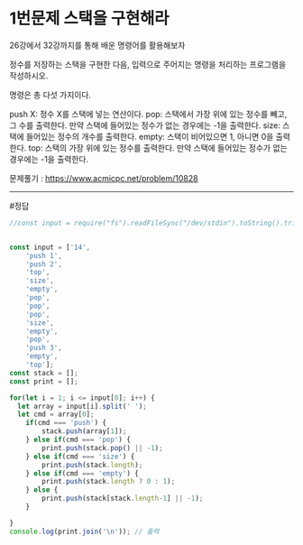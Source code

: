 # 1번문제 스택을 구현해라

26강에서 32강까지를 통해 배운 명령어를 활용해보자


정수를 저장하는 스택을 구현한 다음, 입력으로 주어지는 명령을 처리하는 프로그램을 작성하시오.

명령은 총 다섯 가지이다.

push X: 정수 X를 스택에 넣는 연산이다.
pop: 스택에서 가장 위에 있는 정수를 빼고, 그 수를 출력한다. 만약 스택에 들어있는 정수가 없는 경우에는 -1을 출력한다.
size: 스택에 들어있는 정수의 개수를 출력한다.
empty: 스택이 비어있으면 1, 아니면 0을 출력한다.
top: 스택의 가장 위에 있는 정수를 출력한다. 만약 스택에 들어있는 정수가 없는 경우에는 -1을 출력한다.

문제풀기 : https://www.acmicpc.net/problem/10828




---

#정답
```javascript
//const input = require("fs").readFileSync("/dev/stdin").toString().trim().split("\n");


const input = ['14',
    'push 1',
    'push 2',
    'top',
    'size',
    'empty',
    'pop',
    'pop',
    'pop',
    'size',
    'empty',
    'pop',
    'push 3',
    'empty',
    'top'];
const stack = [];
const print = [];

for(let i = 1; i <= input[0]; i++) {
  let array = input[i].split(' ');
  let cmd = array[0];
    if(cmd === 'push') {
        stack.push(array[1]);
    } else if(cmd === 'pop') {
        print.push(stack.pop() || -1);
    } else if(cmd === 'size') {
        print.push(stack.length);
    } else if(cmd === 'empty') {
        print.push(stack.length ? 0 : 1);
    } else {
        print.push(stack[stack.length-1] || -1);
    }

} 
console.log(print.join('\n')); // 출력
